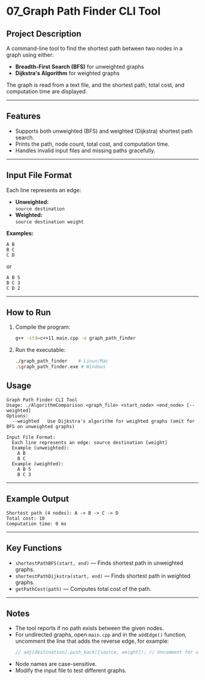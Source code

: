 # 07_Graph Path Finder CLI Tool

## Project Description
A command-line tool to find the shortest path between two nodes in a graph using either:
- **Breadth-First Search (BFS)** for unweighted graphs
- **Dijkstra's Algorithm** for weighted graphs

The graph is read from a text file, and the shortest path, total cost, and computation time are displayed.

---

## Features
- Supports both unweighted (BFS) and weighted (Dijkstra) shortest path search.
- Prints the path, node count, total cost, and computation time.
- Handles invalid input files and missing paths gracefully.

---

## Input File Format
Each line represents an edge:
- **Unweighted:**  
  `source destination`
- **Weighted:**  
  `source destination weight`

**Examples:**
```
A B
B C
C D
```
or
```
A B 5
B C 3
C D 2
```

---

## How to Run
1. Compile the program:
   ```bash
   g++ -std=c++11 main.cpp -o graph_path_finder
   ```
2. Run the executable:
   ```bash
   ./graph_path_finder    # Linux/Mac
   .\graph_path_finder.exe # Windows
   ```

## Usage
```
Graph Path Finder CLI Tool
Usage: ./AlgorithmComparison <graph_file> <start_node> <end_node> [--weighted]
Options:
  --weighted   Use Dijkstra's algorithm for weighted graphs (omit for BFS on unweighted graphs)

Input File Format:
  Each line represents an edge: source destination [weight]
  Example (unweighted):
    A B
    B C
  Example (weighted):
    A B 5
    B C 3
```

---

## Example Output
```
Shortest path (4 nodes): A -> B -> C -> D
Total cost: 10
Computation time: 0 ms
```

---

## Key Functions
- `shortestPathBFS(start, end)` — Finds shortest path in unweighted graphs.
- `shortestPathDijkstra(start, end)` — Finds shortest path in weighted graphs.
- `getPathCost(path)` — Computes total cost of the path.

---

## Notes
- The tool reports if no path exists between the given nodes.
- For undirected graphs, open `main.cpp` and in the `addEdge()` function, uncomment the line that adds the reverse edge, for example:
  ```cpp
  // adj[destination].push_back({source, weight}); // Uncomment for undirected graphs
  ```
- Node names are case-sensitive.
- Modify the input file to test different graphs.